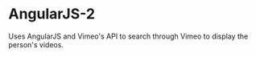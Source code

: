 AngularJS-2
===========

Uses AngularJS and Vimeo's API to search through Vimeo to display the person's videos.
